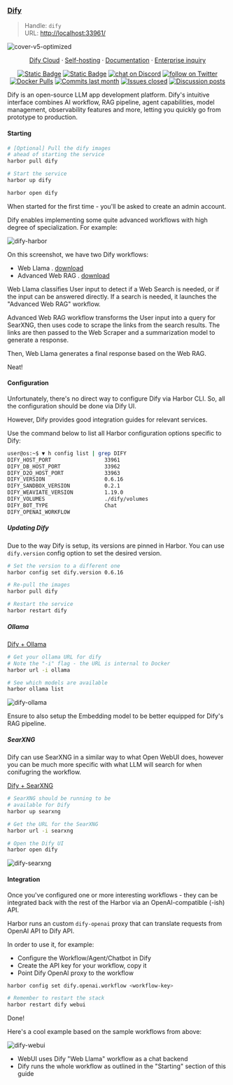 ### [Dify](https://docs.dify.ai/)

> Handle: `dify`<br/>
> URL: [http://localhost:33961/](http://localhost:33961/)

![cover-v5-optimized](https://github.com/langgenius/dify/assets/13230914/f9e19af5-61ba-4119-b926-d10c4c06ebab)

<p align="center">
  <a href="https://cloud.dify.ai">Dify Cloud</a> ·
  <a href="https://docs.dify.ai/getting-started/install-self-hosted">Self-hosting</a> ·
  <a href="https://docs.dify.ai">Documentation</a> ·
  <a href="https://cal.com/guchenhe/60-min-meeting">Enterprise inquiry</a>
</p>

<p align="center">
    <a href="https://dify.ai" target="_blank">
        <img alt="Static Badge" src="https://img.shields.io/badge/Product-F04438"></a>
    <a href="https://dify.ai/pricing" target="_blank">
        <img alt="Static Badge" src="https://img.shields.io/badge/free-pricing?logo=free&color=%20%23155EEF&label=pricing&labelColor=%20%23528bff"></a>
    <a href="https://discord.gg/FngNHpbcY7" target="_blank">
        <img src="https://img.shields.io/discord/1082486657678311454?logo=discord&labelColor=%20%235462eb&logoColor=%20%23f5f5f5&color=%20%235462eb"
            alt="chat on Discord"></a>
    <a href="https://twitter.com/intent/follow?screen_name=dify_ai" target="_blank">
        <img src="https://img.shields.io/twitter/follow/dify_ai?logo=X&color=%20%23f5f5f5"
            alt="follow on Twitter"></a>
    <a href="https://hub.docker.com/u/langgenius" target="_blank">
        <img alt="Docker Pulls" src="https://img.shields.io/docker/pulls/langgenius/dify-web?labelColor=%20%23FDB062&color=%20%23f79009"></a>
    <a href="https://github.com/langgenius/dify/graphs/commit-activity" target="_blank">
        <img alt="Commits last month" src="https://img.shields.io/github/commit-activity/m/langgenius/dify?labelColor=%20%2332b583&color=%20%2312b76a"></a>
    <a href="https://github.com/langgenius/dify/" target="_blank">
        <img alt="Issues closed" src="https://img.shields.io/github/issues-search?query=repo%3Alanggenius%2Fdify%20is%3Aclosed&label=issues%20closed&labelColor=%20%237d89b0&color=%20%235d6b98"></a>
    <a href="https://github.com/langgenius/dify/discussions/" target="_blank">
        <img alt="Discussion posts" src="https://img.shields.io/github/discussions/langgenius/dify?labelColor=%20%239b8afb&color=%20%237a5af8"></a>
</p>

Dify is an open-source LLM app development platform. Dify's intuitive interface combines AI workflow, RAG pipeline, agent capabilities, model management, observability features and more, letting you quickly go from prototype to production.

#### Starting

```bash
# [Optional] Pull the dify images
# ahead of starting the service
harbor pull dify

# Start the service
harbor up dify

harbor open dify
```

When started for the first time - you'll be asked to create an admin account.

Dify enables implementing some quite advanced workflows with high degree of specialization. For example:

![dify-harbor](./dify-harbor.png)

On this screenshot, we have two Dify workflows:
- Web Llama . [download](./dify-sample-webllama.yml)
- Advanced Web RAG . [download](./dify-sample-webrag.yml)

Web Llama classifies User input to detect if a Web Search is needed, or if the input can be answered directly. If a search is needed, it launches the "Advanced Web RAG" workflow.

Advanced Web RAG workflow transforms the User input into a query for SearXNG, then uses code to scrape the links from the search results. The links are then passed to the Web Scraper and a summarization model to generate a response.

Then, Web Llama generates a final response based on the Web RAG.

Neat!

#### Configuration

Unfortunately, there's no direct way to configure Dify via Harbor CLI. So, all the configuration should be done via Dify UI.

However, Dify provides good integration guides for relevant services.

Use the command below to list all Harbor configuration options specific to Dify:

```bash
user@os:~$ ▼ h config list | grep DIFY
DIFY_HOST_PORT                 33961
DIFY_DB_HOST_PORT              33962
DIFY_D2O_HOST_PORT             33963
DIFY_VERSION                   0.6.16
DIFY_SANDBOX_VERSION           0.2.1
DIFY_WEAVIATE_VERSION          1.19.0
DIFY_VOLUMES                   ./dify/volumes
DIFY_BOT_TYPE                  Chat
DIFY_OPENAI_WORKFLOW
```

##### Updating Dify

Due to the way Dify is setup, its versions are pinned in Harbor. You can use `dify.version` config option to set the desired version.

```bash
# Set the version to a different one
harbor config set dify.version 0.6.16

# Re-pull the images
harbor pull dify

# Restart the service
harbor restart dify
```

##### Ollama

[Dify + Ollama](https://docs.dify.ai/guides/model-configuration/ollama)

```bash
# Get your ollama URL for dify
# Note the "-i" flag - the URL is internal to Docker
harbor url -i ollama

# See which models are available
harbor ollama list
```

![dify-ollama](./dify-ollama.png)

Ensure to also setup the Embedding model to be better equipped for Dify's RAG pipeline.

##### SearXNG

Dify can use SearXNG in a similar way to what Open WebUI does, however you can be much more specific with what LLM will search for when conifugring the workflow.

[Dify + SearXNG](https://docs.dify.ai/guides/tools)


```bash
# SearXNG should be running to be
# available for Dify
harbor up searxng

# Get the URL for the SearXNG
harbor url -i searxng

# Open the Dify UI
harbor open dify
```

![dify-searxng](./dify-searxng.png)

#### Integration

Once you've configured one or more interesting workflows - they can be integrated back with the rest of the Harbor via an OpenAI-compatible (-ish) API.

Harbor runs an custom `dify-openai` proxy that can translate requests from OpenAI API to Dify API.

In order to use it, for example:
- Configure the Workflow/Agent/Chatbot in Dify
- Create the API key for your workflow, copy it
- Point Dify OpenAI proxy to the workflow

```bash
harbor config set dify.openai.workflow <workflow-key>

# Remember to restart the stack
harbor restart dify webui
```

Done!

Here's a cool example based on the sample workflows from above:

![dify-webui](./dify-webui.png)

- WebUI uses Dify "Web Llama" workflow as a chat backend
- Dify runs the whole workflow as outlined in the "Starting" section of this guide
